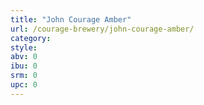 ```yaml
---
title: "John Courage Amber"
url: /courage-brewery/john-courage-amber/
category: 
style: 
abv: 0
ibu: 0
srm: 0
upc: 0
---
```


